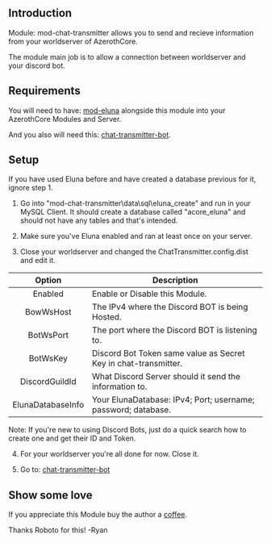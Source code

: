 ## Introduction

Module: mod-chat-transmitter allows you to send and recieve information from your worldserver of AzerothCore. 

The module main job is to allow a connection between worldserver and your discord bot.

## Requirements

You will need to have: [mod-eluna](https://github.com/azerothcore/mod-eluna) alongside this module into your AzerothCore Modules and Server.

And you also will need this: [chat-transmitter-bot](https://github.com/azerothcore/chat-transmitter-bot).

## Setup
If you have used Eluna before and have created a database previous for it, ignore step 1.

1) Go into "mod-chat-transmitter\data\sql\eluna_create" and run in your MySQL Client. It should create a database called "acore_eluna" and should not have any tables and that's intended.

2) Make sure you've Eluna enabled and ran at least once on your server.

3) Close your worldserver and changed the ChatTransmitter.config.dist and edit it.

| Option | Description 
| :---: | --- |
| Enabled | Enable or Disable this Module.
| BowWsHost | The IPv4 where the Discord BOT is being Hosted.
| BotWsPort | The port where the Discord BOT is listening to.
| BotWsKey | Discord Bot Token same value as Secret Key in chat-transmitter.
| DiscordGuildId | What Discord Server should it send the information to.
| ElunaDatabaseInfo | Your ElunaDatabase: IPv4; Port; username; password; database.

Note: If you're new to using Discord Bots, just do a quick search how to create one and get their ID and Token.

4) For your worldserver you're all done for now. Close it.

5) Go to: [chat-transmitter-bot](https://github.com/azerothcore/chat-transmitter-bot)

## Show some love

If you appreciate this Module buy the author a [coffee](https://ko-fi.com/roboto).

Thanks Roboto for this!
-Ryan
